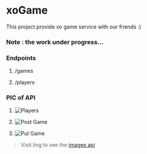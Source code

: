 # xoGame
This project provide xo game service with our friends :)

### Note : the work under progress...

### Endpoints 
1. /games

2. /players

### PIC of API
1. ![Players](https://imgur.com/fayn7yd)

2. ![Post Game](https://imgur.com/uFGb04S)

2. ![Put Game](https://imgur.com/M3uqFYo)


>Visit ling to see the [images api](https://imgur.com/a/CwNRNHd)
